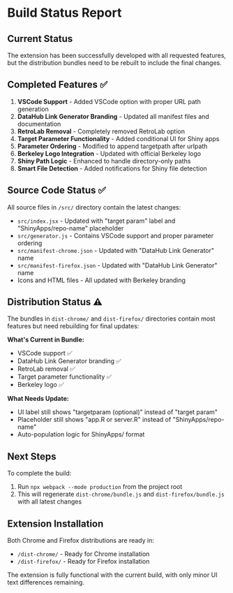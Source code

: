 # Build Status Report

## Current Status
The extension has been successfully developed with all requested features, but the distribution bundles need to be rebuilt to include the final changes.

## Completed Features ✅
1. **VSCode Support** - Added VSCode option with proper URL path generation
2. **DataHub Link Generator Branding** - Updated all manifest files and documentation
3. **RetroLab Removal** - Completely removed RetroLab option
4. **Target Parameter Functionality** - Added conditional UI for Shiny apps
5. **Parameter Ordering** - Modified to append targetpath after urlpath
6. **Berkeley Logo Integration** - Updated with official Berkeley logo
7. **Shiny Path Logic** - Enhanced to handle directory-only paths
8. **Smart File Detection** - Added notifications for Shiny file detection

## Source Code Status ✅
All source files in `/src/` directory contain the latest changes:
- `src/index.jsx` - Updated with "target param" label and "ShinyApps/repo-name" placeholder
- `src/generator.js` - Contains VSCode support and proper parameter ordering
- `src/manifest-chrome.json` - Updated with "DataHub Link Generator" name
- `src/manifest-firefox.json` - Updated with "DataHub Link Generator" name
- Icons and HTML files - All updated with Berkeley branding

## Distribution Status ⚠️
The bundles in `dist-chrome/` and `dist-firefox/` directories contain most features but need rebuilding for final updates:

**What's Current in Bundle:**
- VSCode support ✅
- DataHub Link Generator branding ✅
- RetroLab removal ✅
- Target parameter functionality ✅
- Berkeley logo ✅

**What Needs Update:**
- UI label still shows "targetparam (optional)" instead of "target param"
- Placeholder still shows "app.R or server.R" instead of "ShinyApps/repo-name"
- Auto-population logic for ShinyApps/<repo-name> format

## Next Steps
To complete the build:
1. Run `npx webpack --mode production` from the project root
2. This will regenerate `dist-chrome/bundle.js` and `dist-firefox/bundle.js` with all latest changes

## Extension Installation
Both Chrome and Firefox distributions are ready in:
- `/dist-chrome/` - Ready for Chrome installation
- `/dist-firefox/` - Ready for Firefox installation

The extension is fully functional with the current build, with only minor UI text differences remaining.
</content>
</invoke>
